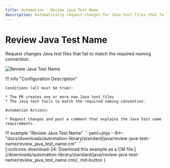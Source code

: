 ```yaml
---
title: Automation - Review Java Test Name
description: Automatically request changes for Java test files that fail to match the required naming convention.
---
```

# Review Java Test Name

<!-- --8<-- [start:example]-->

Request changes Java test files that fail to match the required naming convention.

![Review Java Test Name](/automations/standard/review-java-test-name/review-java-test-name.png)

!!! info "Configuration Description"

    Conditions (all must be true):
    
    * The PR creates one or more new Java test files
    * The Java test fails to match the required naming convention.
    
    Automation Actions:
    
    * Request changes and post a comment that explains the Java test name requirements.

<div class="automationExample" markdown="1">
!!! example "Review Java Test Name"
    ```yaml+jinja
    --8<-- "docs/downloads/automation-library/standard/java/review-java-test-name/review_java_test_name.cm"
    ```
    <div class="result" markdown>
      <span>
      [:octicons-download-24: Download this example as a CM file.](/downloads/automation-library/standard/java/review-java-test-name/review_java_test_name.cm){ .md-button }
      </span>
    </div>
<!-- --8<-- [end:example]-->